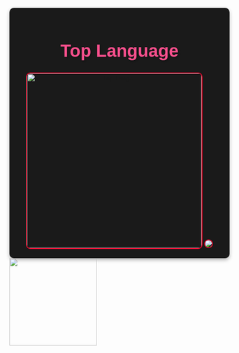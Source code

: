 <div align="center" style="background-color: #1a1a1a; padding: 20px; border-radius: 10px; max-width: 600px; margin: auto; box-shadow: 0 4px 8px rgba(0, 0, 0, 0.3);">

  <h1 style="color:F74F8C; font-family: Verdana, sans-serif; font-size: 2.5rem; text-shadow: 2px 2px 4px rgba(0, 0, 0, 0.3);">
    Top Language
  </h1>

  <img src="https://github-readme-stats.vercel.app/api/top-langs/?username=1337DaKL&layout=donut&theme=radical&title_color=E74777&text_color=EB0029" alt="Top Langs" width="400" style="border: 2px solid #EB0029; border-radius: 10px;">
  <img src="https://github-readme-stats.vercel.app/api?username=1337DaKL&theme=codeSTACKr&show_icons=true" style="border: 2px solid #EB0029; border-radius: 10px;">
  
</div>



<img src="[https://link-to-image.com/anh.png](https://github.com/1337DaKL/1337DaKL/blob/main/download%20(1).jpg)" width="200"/>


